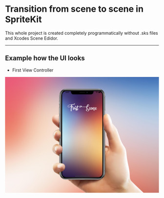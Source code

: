 # Transition from scene to scene in SpriteKit
This whole project is created completely programmatically without .sks files and Xcodes Scene Edidor.

___
## Example how the UI looks
* First View Controller

<img src="Images/FirstScreen.jpg" width="800">

